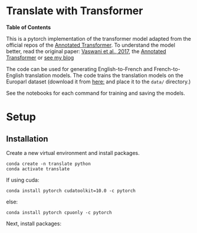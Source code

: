 # Translate with Transformer

**Table of Contents**


This is a pytorch implementation of the transformer model adapted from the official repos of the [Annotated Transformer](https://github.com/harvardnlp/annotated-transformer).
To understand the model better, read the original paper:  [Vaswani et al., 2017](https://arxiv.org/abs/1706.03762), the [Annotated Transformer](https://nlp.seas.harvard.edu/2018/04/03/attention.html) or [see my blog](www.machinelearnit.com)

The code can be used for generating English-to-French and French-to-English translation models.
The code trains the translation models on the Europarl dataset (download it from [here:](https://www.statmt.org/europarl/) and place it to the ``data/`` directory.)

See the notebooks for each command for training and saving the models.

# Setup

## Installation

Create a new virtual environment and install packages.

```
conda create -n translate python
conda activate translate
```
If using cuda:
```
conda install pytorch cudatoolkit=10.0 -c pytorch
```

else:
```
conda install pytorch cpuonly -c pytorch
```
Next, install packages:
